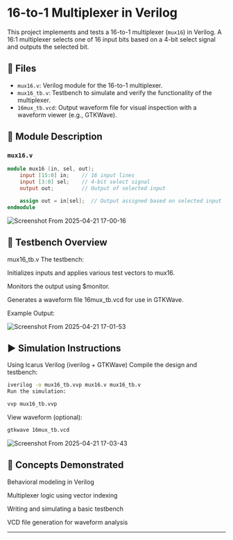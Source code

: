 # 16-to-1 Multiplexer in Verilog

This project implements and tests a 16-to-1 multiplexer (`mux16`) in Verilog. A 16:1 multiplexer selects one of 16 input bits based on a 4-bit select signal and outputs the selected bit.

## 📁 Files

- `mux16.v`: Verilog module for the 16-to-1 multiplexer.
- `mux16_tb.v`: Testbench to simulate and verify the functionality of the multiplexer.
- `16mux_tb.vcd`: Output waveform file for visual inspection with a waveform viewer (e.g., GTKWave).

## 🔧 Module Description

### `mux16.v`

```verilog
module mux16 (in, sel, out);
    input [15:0] in;    // 16 input lines
    input [3:0] sel;    // 4-bit select signal
    output out;         // Output of selected input

    assign out = in[sel];  // Output assigned based on selected input
endmodule
```

![Screenshot From 2025-04-21 17-00-16](https://github.com/user-attachments/assets/49638a4e-5bcb-4f19-856e-e8892f59d154)


## 🧪 Testbench Overview
mux16_tb.v
The testbench:

Initializes inputs and applies various test vectors to mux16.

Monitors the output using $monitor.

Generates a waveform file 16mux_tb.vcd for use in GTKWave.

Example Output:

![Screenshot From 2025-04-21 17-01-53](https://github.com/user-attachments/assets/9bd218d9-fa10-4d88-b37b-34351eb8dfda)


## ▶️ Simulation Instructions
Using Icarus Verilog (iverilog + GTKWave)
Compile the design and testbench:

```bash
iverilog -o mux16_tb.vvp mux16.v mux16_tb.v
Run the simulation:
```

```bash
vvp mux16_tb.vvp
```

View waveform (optional):

```bash
gtkwave 16mux_tb.vcd
```


![Screenshot From 2025-04-21 17-03-43](https://github.com/user-attachments/assets/a9538531-a740-42ab-ace7-77eacc0e0a79)


## 🧠 Concepts Demonstrated
Behavioral modeling in Verilog

Multiplexer logic using vector indexing

Writing and simulating a basic testbench

VCD file generation for waveform analysis

---

